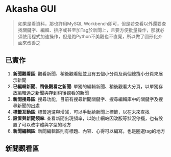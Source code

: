 # Akasha GUI
> 如果是看資料，那也許用MySQL Workbench即可，但是若查看以外還要查找關鍵字、編輯、排序或甚至加Tag於新聞上，且要方便批量操作，那就必須使用程式加速操作，但是跑Python不美觀也不直覺，所以做了圖形化介面來改善之

## 已實作
1. **新聞觀看區**: 觀看新聞、稍後觀看鈕並且有五個小分頁及兩個總攬小分頁來展示新聞
2. **已編輯新聞、稍後觀看之新聞**: 單獨的編輯新聞、稍後觀看大分頁，以單獨存放編輯過之新聞與存到稍後觀看的新聞
3. **新聞搜尋區**: 搜尋功能，目前有搜尋新聞關鍵字、搜尋編輯庫中的關鍵字及搜尋新聞的出處
4. **標籤互動區**: 標籤過濾與增減，可以手動給新聞上標籤，以在未來查找
5. **設置與新聞頻率**: 查看新聞出現頻率，以防止網站因改版等狀況停擺，也有設置了可以改字體與字型的地方
6. **新聞編輯區**: 新聞編輯區則有標題、內容、心得可以編寫，也是圈選tag的地方

## 新聞觀看區
